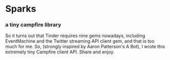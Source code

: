 # Sparks
### a tiny campfire library

So it turns out that Tinder requires nine gems nowadays, including EventMachine and the Twitter streaming API client gem, and that is too much for me. So, (strongly inspired by Aaron Patterson's A Bot), I wrote this extremely tiny Campfire client API. Share and enjoy.
